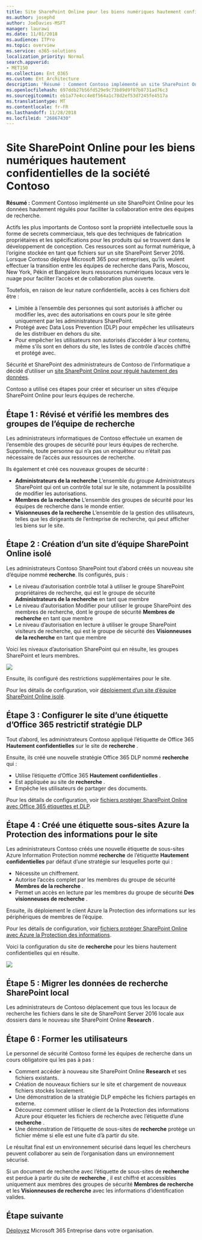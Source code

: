 ```yaml
---
title: Site SharePoint Online pour les biens numériques hautement confidentielles de la société Contoso
ms.author: josephd
author: JoeDavies-MSFT
manager: laurawi
ms.date: 11/01/2018
ms.audience: ITPro
ms.topic: overview
ms.service: o365-solutions
localization_priority: Normal
search.appverid:
- MET150
ms.collection: Ent_O365
ms.custom: Ent_Architecture
description: 'Résumé : Comment Contoso implémenté un site SharePoint Online pour hautement régulées données pour faciliter la collaboration entre ses recherches équipes.'
ms.openlocfilehash: 697ddb27b56fd529e9c73b89d9f07b8731ad76c3
ms.sourcegitcommit: eb1a77e4cc4e8f564a1c78d2ef53d7245fe4517a
ms.translationtype: MT
ms.contentlocale: fr-FR
ms.lasthandoff: 11/28/2018
ms.locfileid: "26867430"
---
```

# <a name="sharepoint-online-site-for-highly-confidential-digital-assets-of-the-contoso-corporation"></a>Site SharePoint Online pour les biens numériques hautement confidentielles de la société Contoso

 **Résumé :** Comment Contoso implémenté un site SharePoint Online pour les données hautement régulés pour faciliter la collaboration entre des équipes de recherche.
  
Actifs les plus importants de Contoso sont la propriété intellectuelle sous la forme de secrets commerciaux, tels que des techniques de fabrication propriétaires et les spécifications pour les produits qui se trouvent dans le développement de conception. Ces ressources sont au format numérique, à l’origine stockée en tant que fichiers sur un site SharePoint Server 2016. Lorsque Contoso déployé Microsoft 365 pour entreprises, qu’ils veulent effectuer la transition entre les équipes de recherche dans Paris, Moscou, New York, Pékin et Bangalore leurs ressources numériques locaux vers le nuage pour faciliter l’accès et de collaboration plus ouverte. 
  
Toutefois, en raison de leur nature confidentielle, accès à ces fichiers doit être :

- Limitée à l’ensemble des personnes qui sont autorisés à afficher ou modifier les, avec des autorisations en cours pour le site gérée uniquement par les administrateurs SharePoint. 
- Protégé avec Data Loss Prevention (DLP) pour empêcher les utilisateurs de les distribuer en dehors du site.
- Pour empêcher les utilisateurs non autorisés d’accéder à leur contenu, même s’ils sont en dehors du site, les listes de contrôle d’accès chiffré et protégé avec.

Sécurité et SharePoint des administrateurs de Contoso de l’informatique a décidé d’utiliser un [site SharePoint Online pour régulé hautement des données](teams-sharepoint-online-sites-highly-regulated-data.md).
  
Contoso a utilisé ces étapes pour créer et sécuriser un sites d’équipe SharePoint Online pour leurs équipes de recherche.

## <a name="step-1-reviewed-and-verified-the-members-of-research-team-groups"></a>Étape 1 : Révisé et vérifié les membres des groupes de l’équipe de recherche

Les administrateurs informatiques de Contoso effectuée un examen de l’ensemble des groupes de sécurité pour leurs équipes de recherche. Supprimés, toute personne qui n’a pas un enquêteur ou n’était pas nécessaire de l’accès aux ressources de recherche. 

Ils également et créé ces nouveaux groupes de sécurité :

- **Administrateurs de la recherche**  L’ensemble du groupe Administrateurs SharePoint qui ont un contrôle total sur le site, notamment la possibilité de modifier les autorisations.
- **Membres de la recherche**  L’ensemble des groupes de sécurité pour les équipes de recherche dans le monde entier.
- **Visionneuses de la recherche**  L’ensemble de la gestion des utilisateurs, telles que les dirigeants de l’entreprise de recherche, qui peut afficher les biens sur le site.

## <a name="step-2-created-an-isolated-sharepoint-online-team-site"></a>Étape 2 : Création d’un site d’équipe SharePoint Online isolé 

Les administrateurs Contoso SharePoint tout d’abord créés un nouveau site d’équipe nommé **recherche**. Ils configurés, puis :

- Le niveau d’autorisation contrôle total à utiliser le groupe SharePoint propriétaires de recherche, qui est le groupe de sécurité **Administrateurs de la recherche** en tant que membre
- Le niveau d’autorisation Modifier pour utiliser le groupe SharePoint des membres de recherche, dont le groupe de sécurité **Membres de recherche** en tant que membre
- Le niveau d’autorisation en lecture à utiliser le groupe SharePoint visiteurs de recherche, qui est le groupe de sécurité des **Visionneuses de la recherche** en tant que membre

Voici les niveaux d’autorisation SharePoint qui en résulte, les groupes SharePoint et leurs membres.

![](./media/contoso-sharepoint-online-site-for-highly-confidential-assets/spo-permissions.png)

Ensuite, ils configuré des restrictions supplémentaires pour le site.

Pour les détails de configuration, voir [déploiement d’un site d’équipe SharePoint Online isolé](https://docs.microsoft.com/office365/enterprise/deploy-an-isolated-sharepoint-online-team-site).

## <a name="step-3-configured-the-site-for-a-restrictive-office-365-label-dlp-policy"></a>Étape 3 : Configurer le site d’une étiquette d’Office 365 restrictif stratégie DLP

Tout d’abord, les administrateurs Contoso appliqué l’étiquette de Office 365 **Hautement confidentielles** sur le site de **recherche** .

Ensuite, ils créé une nouvelle stratégie Office 365 DLP nommé **recherche** qui :

- Utilise l’étiquette d’Office 365 **Hautement confidentielles** . 
- Est appliquée au site de **recherche** .
- Empêche les utilisateurs de partager des documents.

Pour les détails de configuration, voir [fichiers protéger SharePoint Online avec Office 365 étiquettes et DLP](https://docs.microsoft.com/office365/enterprise/protect-sharepoint-online-files-with-office-365-labels-and-dlp).

## <a name="step-4-created-an-azure-information-protection-sub-label-for-the-site"></a>Étape 4 : Créé une étiquette sous-sites Azure la Protection des informations pour le site

Les administrateurs Contoso créés une nouvelle étiquette de sous-sites Azure Information Protection nommé **recherche** de l’étiquette **Hautement confidentielles** par défaut d’une stratégie sur lesquelles porte qui :

- Nécessite un chiffrement.
- Autorise l’accès complet par les membres du groupe de sécurité **Membres de la recherche** .
- Permet un accès en lecture par les membres du groupe de sécurité **Des visionneuses de recherche** .

Ensuite, ils déploiement le client Azure la Protection des informations sur les périphériques de membres de l’équipe.

Pour les détails de configuration, voir [fichiers protéger SharePoint Online avec Azure la Protection des informations](https://docs.microsoft.com/office365/enterprise/protect-sharepoint-online-files-with-azure-information-protection). 

Voici la configuration du site de **recherche** pour les biens hautement confidentielles qui en résulte.

![](./media/contoso-sharepoint-online-site-for-highly-confidential-assets/final-config.png)

## <a name="step-5-migrated-the-on-premises-sharepoint-research-data"></a>Étape 5 : Migrer les données de recherche SharePoint local

Les administrateurs de Contoso déplacement que tous les locaux de recherche les fichiers dans le site de SharePoint Server 2016 locale aux dossiers dans le nouveau site SharePoint Online **Research** .

## <a name="step-6-trained-their-users"></a>Étape 6 : Former les utilisateurs 

Le personnel de sécurité Contoso formé les équipes de recherche dans un cours obligatoire qui les pas à pas :

- Comment accéder à nouveau site SharePoint Online **Research** et ses fichiers existants.
- Création de nouveaux fichiers sur le site et chargement de nouveaux fichiers stockés localement.
- Une démonstration de la stratégie DLP empêche les fichiers partagés en externe.
- Découvrez comment utiliser le client de la Protection des informations Azure pour étiqueter les fichiers de recherche avec l’étiquette d’une **recherche** .
- Une démonstration de l’étiquette de sous-sites de **recherche** protège un fichier même si elle est une fuite d’à partir du site.

Le résultat final est un environnement sécurisé dans lequel les chercheurs peuvent collaborer au sein de l’organisation dans un environnement sécurisé. 

Si un document de recherche avec l’étiquette de sous-sites de **recherche** est perdue à partir du site de **recherche** , il est chiffré et accessibles uniquement aux membres des groupes de sécurité **Membres de recherche** et les **Visionneuses de recherche** avec les informations d’identification valides.

## <a name="next-step"></a>Étape suivante

[Déployez](deploy-microsoft-365-enterprise.md) Microsoft 365 Entreprise dans votre organisation.

